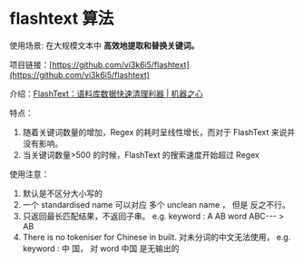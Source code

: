 # flashtext 算法

使用场景: 在大规模文本中 **高效地提取和替换关键词。**

项目链接：[https://github.com/vi3k6i5/flashtext](https://github.com/vi3k6i5/flashtext)

介绍：[FlashText：语料库数据快速清理利器 \| 机器之心](https://www.jiqizhixin.com/articles/2017-11-10-4)

特点：

1. 随着关键词数量的增加，Regex 的耗时呈线性增长，而对于 FlashText 来说并没有影响。
2. 当关键词数量&gt;500 的时候，FlashText 的搜索速度开始超过 Regex

使用注意：

1. 默认是不区分大小写的
2. 一个 standardised name 可以对应 多个 unclean name ， 但是 反之不行。
3. 只返回最长匹配结果，不返回子串。 e.g. keyword : A AB  word ABC--- &gt; AB
4. There is no tokeniser for Chinese in built.  对未分词的中文无法使用， e.g. keyword : 中  国， 对  word 中国 是无输出的



